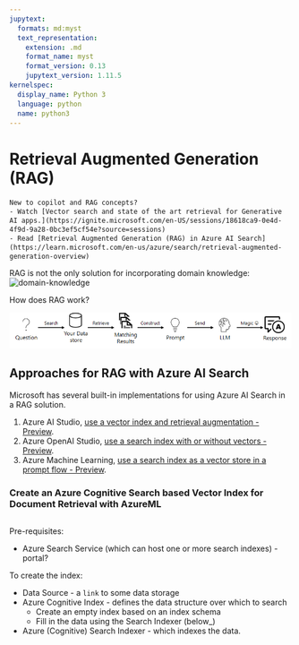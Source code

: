 ```yaml
---
jupytext:
  formats: md:myst
  text_representation:
    extension: .md
    format_name: myst
    format_version: 0.13
    jupytext_version: 1.11.5
kernelspec:
  display_name: Python 3
  language: python
  name: python3
---
```


# Retrieval Augmented Generation (RAG)

```{seealso}
New to copilot and RAG concepts? 
- Watch [Vector search and state of the art retrieval for Generative AI apps.](https://ignite.microsoft.com/en-US/sessions/18618ca9-0e4d-4f9d-9a28-0bc3ef5cf54e?source=sessions)
- Read [Retrieval Augmented Generation (RAG) in Azure AI Search](https://learn.microsoft.com/en-us/azure/search/retrieval-augmented-generation-overview)
```
RAG is not the only solution for incorporating domain knowledge:
![domain-knowledge](domain-knowledge.png)


How does RAG work?

![RAG_pattern](rag-pattern.png)

## Approaches for RAG with Azure AI Search
Microsoft has several built-in implementations for using Azure AI Search in a RAG solution.

1. Azure AI Studio, [use a vector index and retrieval augmentation - Preview](https://learn.microsoft.com/en-us/azure/ai-studio/concepts/retrieval-augmented-generation).
2. Azure OpenAI Studio, [use a search index with or without vectors - Preview](https://learn.microsoft.com/en-us/azure/ai-services/openai/concepts/use-your-data?tabs=ai-search).
3. Azure Machine Learning, [use a search index as a vector store in a prompt flow - Preview](https://learn.microsoft.com/en-us/azure/machine-learning/how-to-create-vector-index?view=azureml-api-2).

### Create an Azure Cognitive Search based Vector Index for Document Retrieval with AzureML

```{code-cell}

```

Pre-requisites:
- Azure Search Service (which can host one or more search indexes) - portal?

To create the index:
- Data Source - a `link` to some data storage
- Azure Cognitive Index - defines the data structure over which to search
    - Create an empty index based on an index schema
    - Fill in the data using the Search Indexer (below_)
- Azure (Cognitive) Search Indexer - which indexes the data.